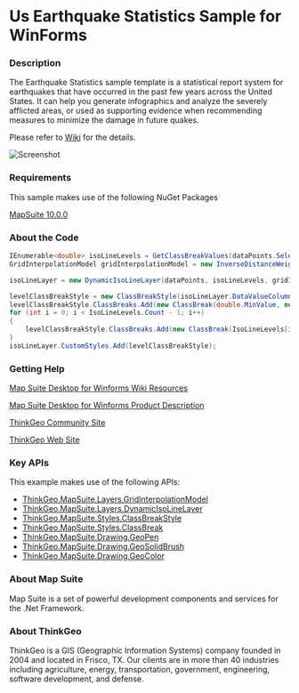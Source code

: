 # Us Earthquake Statistics Sample for WinForms

### Description

The Earthquake Statistics sample template is a statistical report system for earthquakes that have occurred in the past few years across the United States. It can help you generate infographics and analyze the severely afflicted areas, or used as supporting evidence when recommending measures to minimize the damage in future quakes.

Please refer to [Wiki](http://wiki.thinkgeo.com/wiki/map_suite_desktop_for_winforms) for the details.

![Screenshot](https://github.com/ThinkGeo/UsEarthquakeStatisticsSample-ForWinForms/blob/master/ScreenShot.png)

### Requirements
This sample makes use of the following NuGet Packages

[MapSuite 10.0.0](https://www.nuget.org/packages?q=ThinkGeo)

### About the Code
```csharp
IEnumerable<double> isoLineLevels = GetClassBreakValues(dataPoints.Select(n => n.Value), 12);
GridInterpolationModel gridInterpolationModel = new InverseDistanceWeightedGridInterpolationModel(3, double.MaxValue);

isoLineLayer = new DynamicIsoLineLayer(dataPoints, isoLineLevels, gridInterpolationModel, IsoLineType.ClosedLinesAsPolygons);

levelClassBreakStyle = new ClassBreakStyle(isoLineLayer.DataValueColumnName);
levelClassBreakStyle.ClassBreaks.Add(new ClassBreak(double.MinValue, new AreaStyle(new GeoPen(GeoColor.FromHtml("#FE6B06"), 1), new GeoSolidBrush(new GeoColor(100, levelAreaColors[0])))));
for (int i = 0; i < IsoLineLevels.Count - 1; i++)
{
    levelClassBreakStyle.ClassBreaks.Add(new ClassBreak(IsoLineLevels[i + 1], new AreaStyle(new GeoPen(GeoColor.FromHtml("#FE6B06"), 1), new GeoSolidBrush(new GeoColor(100, levelAreaColors[i + 1])))));
}
isoLineLayer.CustomStyles.Add(levelClassBreakStyle);
```
### Getting Help

[Map Suite Desktop for Winforms Wiki Resources](http://wiki.thinkgeo.com/wiki/map_suite_desktop_for_winforms)

[Map Suite Desktop for Winforms Product Description](https://thinkgeo.com/ui-controls#desktop-platforms)

[ThinkGeo Community Site](http://community.thinkgeo.com/)

[ThinkGeo Web Site](http://www.thinkgeo.com)

### Key APIs
This example makes use of the following APIs:

- [ThinkGeo.MapSuite.Layers.GridInterpolationModel](http://wiki.thinkgeo.com/wiki/api/thinkgeo.mapsuite.layers.gridinterpolationmodel)
- [ThinkGeo.MapSuite.Layers.DynamicIsoLineLayer](http://wiki.thinkgeo.com/wiki/api/thinkgeo.mapsuite.layers.dynamicisolinelayer)
- [ThinkGeo.MapSuite.Styles.ClassBreakStyle](http://wiki.thinkgeo.com/wiki/api/thinkgeo.mapsuite.styles.classbreakstyle)
- [ThinkGeo.MapSuite.Styles.ClassBreak](http://wiki.thinkgeo.com/wiki/api/thinkgeo.mapsuite.styles.classbreak)
- [ThinkGeo.MapSuite.Drawing.GeoPen](http://wiki.thinkgeo.com/wiki/api/thinkgeo.mapsuite.drawing.geopen)
- [ThinkGeo.MapSuite.Drawing.GeoSolidBrush](http://wiki.thinkgeo.com/wiki/api/thinkgeo.mapsuite.drawing.geosolidbrush)
- [ThinkGeo.MapSuite.Drawing.GeoColor](http://wiki.thinkgeo.com/wiki/api/thinkgeo.mapsuite.drawing.geocolor)

### About Map Suite
Map Suite is a set of powerful development components and services for the .Net Framework.

### About ThinkGeo
ThinkGeo is a GIS (Geographic Information Systems) company founded in 2004 and located in Frisco, TX. Our clients are in more than 40 industries including agriculture, energy, transportation, government, engineering, software development, and defense.
